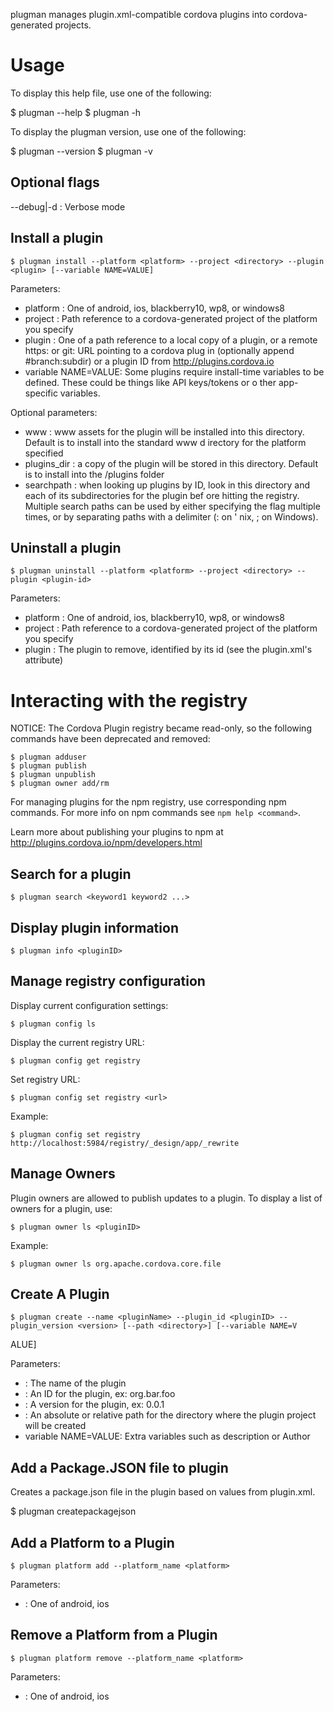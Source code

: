 plugman manages plugin.xml-compatible cordova plugins into cordova-generated projects.

Usage
=====

To display this help file, use one of the following:

$ plugman --help
$ plugman -h

To display the plugman version, use one of the following:

 $ plugman --version
 $ plugman -v

Optional flags
--------------

 --debug|-d    : Verbose mode

Install a plugin
----------------

    $ plugman install --platform <platform> --project <directory> --plugin <plugin> [--variable NAME=VALUE]

Parameters:

 - platform <platform>: One of android, ios, blackberry10, wp8, or windows8
 - project <directory>: Path reference to a cordova-generated project of the platform you specify
 - plugin <plugin>: One of a path reference to a local copy of a plugin, or a remote https: or git: URL pointing to a cordova plug
in (optionally append #branch:subdir) or a plugin ID from http://plugins.cordova.io
 - variable NAME=VALUE: Some plugins require install-time variables to be defined. These could be things like API keys/tokens or o
ther app-specific variables.

 Optional parameters:

 - www <directory>: www assets for the plugin will be installed into this directory. Default is to install into the standard www d
irectory for the platform specified
 - plugins_dir <directory>: a copy of the plugin will be stored in this directory. Default is to install into the <project directo
ry>/plugins folder
 - searchpath <directory>: when looking up plugins by ID, look in this directory and each of its subdirectories for the plugin bef
ore hitting the registry.
   Multiple search paths can be used by either specifying the flag multiple times, or by separating paths with a delimiter (: on '
nix, ; on Windows).

Uninstall a plugin
------------------

    $ plugman uninstall --platform <platform> --project <directory> --plugin <plugin-id>

Parameters:

 - platform <platform>: One of android, ios, blackberry10, wp8, or windows8
 - project <directory>: Path reference to a cordova-generated project of the platform you specify
 - plugin <plugin-id>: The plugin to remove, identified by its id (see the plugin.xml's <plugin id> attribute)


Interacting with the registry
=============================

NOTICE: The Cordova Plugin registry became read-only, so the following commands have been deprecated and removed:

    $ plugman adduser
    $ plugman publish
    $ plugman unpublish
    $ plugman owner add/rm

For managing plugins for the npm registry, use corresponding npm commands. For more info on npm commands see `npm help <command>`.

Learn more about publishing your plugins to npm at http://plugins.cordova.io/npm/developers.html

Search for a plugin
-------------------

    $ plugman search <keyword1 keyword2 ...>

Display plugin information
--------------------------

    $ plugman info <pluginID>

Manage registry configuration
-----------------------------
Display current configuration settings:

    $ plugman config ls

Display the current registry URL:

    $ plugman config get registry

Set registry URL:

    $ plugman config set registry <url>

Example:

    $ plugman config set registry http://localhost:5984/registry/_design/app/_rewrite

Manage Owners
-------------
Plugin owners are allowed to publish updates to a plugin. To display a list of owners for a plugin, use:

    $ plugman owner ls <pluginID>

Example:

    $ plugman owner ls org.apache.cordova.core.file

Create A Plugin
---------------

    $ plugman create --name <pluginName> --plugin_id <pluginID> --plugin_version <version> [--path <directory>] [--variable NAME=V
ALUE]

Parameters:

 - <pluginName>: The name of the plugin
 - <pluginID>: An ID for the plugin, ex: org.bar.foo
 - <version>: A version for the plugin, ex: 0.0.1
 - <directory>: An absolute or relative path for the directory where the plugin project will be created
 - variable NAME=VALUE: Extra variables such as description or Author

Add a Package.JSON file to plugin
---------------------------------
Creates a package.json file in the plugin based on values from plugin.xml.

 $ plugman createpackagejson <directory>


Add a Platform to a Plugin
--------------------------

    $ plugman platform add --platform_name <platform>

Parameters:

- <platform>: One of android, ios

Remove a Platform from a Plugin
-------------------------------

    $ plugman platform remove --platform_name <platform>

Parameters:

- <platform>: One of android, ios